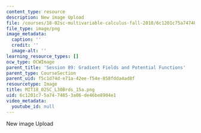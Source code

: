 ```yaml
---
content_type: resource
description: New image Upload
file: /courses/18-02sc-multivariable-calculus-fall-2010/6c1201c75a7474853a06de46be8904e1_MIT18_02SC_L30Brds_15a.png
file_type: image/png
image_metadata:
  caption: ''
  credit: ''
  image-alt: ''
learning_resource_types: []
ocw_type: OCWImage
parent_title: 'Session 89: Gradient Fields and Potential Functions'
parent_type: CourseSection
parent_uid: f5c1d74d-e71a-42ee-f54e-858fdda4ad8f
resourcetype: Image
title: MIT18_02SC_L30Brds_15a.png
uid: 6c1201c7-5a74-7485-3a06-de46be8904e1
video_metadata:
  youtube_id: null
---
```

New image Upload

